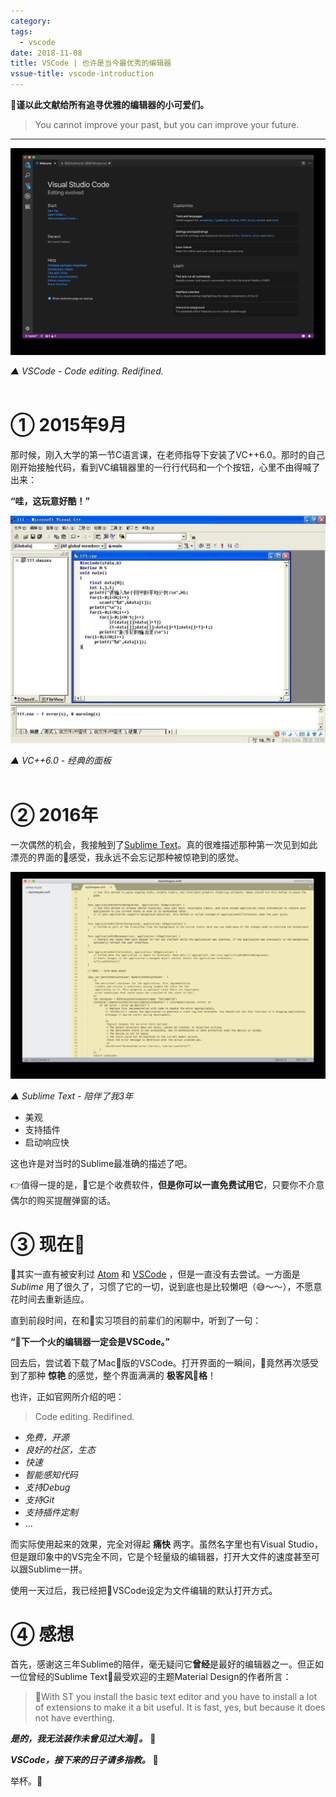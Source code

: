 ```yaml
---
category: 
tags:
  - vscode
date: 2018-11-08
title: VSCode | 也许是当今最优秀的编辑器
vssue-title: vscode-introduction
---
```




**谨以此文献给所有追寻优雅的编辑器的小可爱们。**  
  
> You cannot improve your past, but you can improve your future.

------------------------
![](https://raw.githubusercontent.com/yiukuenchu/image-farm/master/img/006tNbRwgy1fx13ycbthkj31kw11fdib.jpg)

*▲ VSCode - Code editing. Redifined.*  
<br> 
# ① 2015年9月
那时候，刚入大学的第一节C语言课，在老师指导下安装了VC++6.0。那时的自己刚开始接触代码，看到VC编辑器里的一行行代码和一个个按钮，心里不由得喊了出来：
  
**“哇，这玩意好酷！”**
  
![](https://raw.githubusercontent.com/yiukuenchu/image-farm/master/img/006tNbRwgy1fx1nzh6t41j30sf0kiq4n.jpg)
  
*▲ VC++6.0 - 经典的面板*  
<br>
# ② 2016年
一次偶然的机会，我接触到了[Sublime Text](http://www.sublimetext.com/)。真的很难描述那种第一次见到如此漂亮的界面的感受，我永远不会忘记那种被惊艳到的感觉。

![](https://raw.githubusercontent.com/yiukuenchu/image-farm/master/img/006tNbRwly1fx1oa51pb9j31kw11ftcr.jpg)
  
*▲ Sublime Text - 陪伴了我3年*  
  
* 美观
* 支持插件
* 启动响应快

这也许是对当时的Sublime最准确的描述了吧。

👉值得一提的是，它是个收费软件，**但是你可以一直免费试用它**，只要你不介意偶尔的购买提醒弹窗的话。

# ③ 现在
其实一直有被安利过 [Atom](https://atom.io/) 和 [VSCode](https://code.visualstudio.com/) ，但是一直没有去尝试。一方面是 *Sublime* 用了很久了，习惯了它的一切，说到底也是比较懒吧（😅～～），不愿意花时间去重新适应。
  
直到前段时间，在和实习项目的前辈们的闲聊中，听到了一句：
  
**“下一个火的编辑器一定会是VSCode。”**
  
回去后，尝试着下载了Mac版的VSCode。打开界面的一瞬间，竟然再次感受到了那种 **惊艳** 的感觉，整个界面满满的 **极客风格**！
  
也许，正如官网所介绍的吧：
  
> Code editing. Redifined.
  
* *免费，开源*
* *良好的社区，生态*
* *快速*
* *智能感知代码*
* *支持Debug*
* *支持Git*
* *支持插件定制*
* ...

而实际使用起来的效果，完全对得起 **痛快** 两字。虽然名字里也有Visual Studio，但是跟印象中的VS完全不同，它是个轻量级的编辑器，打开大文件的速度甚至可以跟Sublime一拼。

使用一天过后，我已经把VSCode设定为文件编辑的默认打开方式。

# ④ 感想
首先，感谢这三年Sublime的陪伴，毫无疑问它**曾经**是最好的编辑器之一。但正如一位曾经的Sublime Text最受欢迎的主题Material Design的作者所言：
> With ST you install the basic text editor and you have to install a lot of extensions to make it a bit useful. It is fast, yes, but because it does not have everthing.
  
   
***是的，我无法装作未曾见过大海。*** 🌊
  
***VSCode，接下来的日子请多指教。*** 🙏
  
  
举杯。🍻